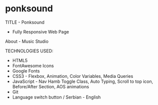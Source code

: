 # ponksound

TITLE - Ponksound

- Fully Responsive Web Page

About - Music Studio

TECHNOLOGIES USED:

- HTML5
- FontAwesome Icons
- Google Fonts
- CSS3 - Flexbox, Animation, Color Variables, Media Queries
- JavaScript - Nav Hamb Toggle Class, Auto Typing, Scroll to top icon, Before/After Section, AOS animations
- Git
- Language switch button / Serbian - English
